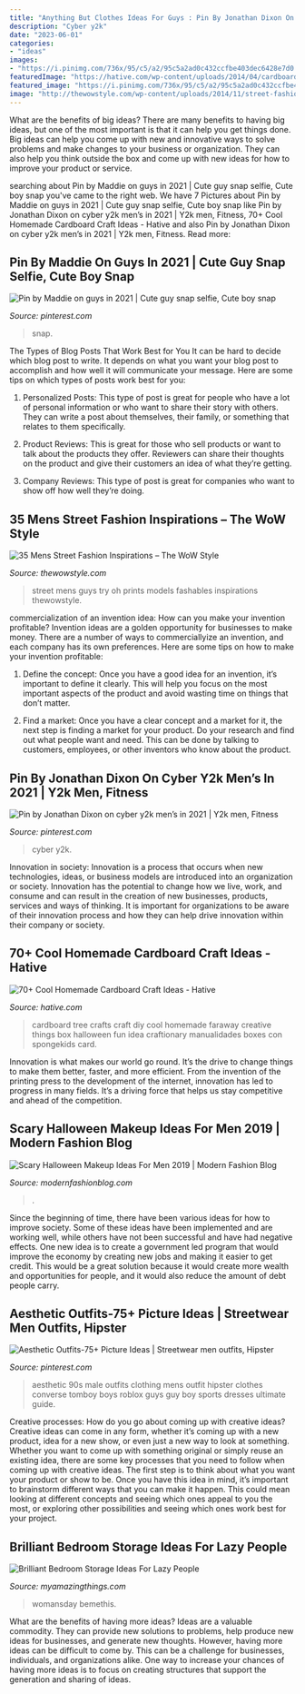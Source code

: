 ```yaml
---
title: "Anything But Clothes Ideas For Guys : Pin By Jonathan Dixon On Cyber Y2k Men’s In 2021"
description: "Cyber y2k"
date: "2023-06-01"
categories:
- "ideas"
images:
- "https://i.pinimg.com/736x/95/c5/a2/95c5a2ad0c432ccfbe403dec6428e7d0.jpg"
featuredImage: "https://hative.com/wp-content/uploads/2014/04/cardboard-crafts/8-cardboard-faraway-tree.jpg"
featured_image: "https://i.pinimg.com/736x/95/c5/a2/95c5a2ad0c432ccfbe403dec6428e7d0.jpg"
image: "http://thewowstyle.com/wp-content/uploads/2014/11/street-fashion.jpg"
---
```



What are the benefits of big ideas?
There are many benefits to having big ideas, but one of the most important is that it can help you get things done. Big ideas can help you come up with new and innovative ways to solve problems and make changes to your business or organization. They can also help you think outside the box and come up with new ideas for how to improve your product or service.

	

		
searching about Pin by Maddie on guys in 2021 | Cute guy snap selfie, Cute boy snap you've came to the right web. We have 7 Pictures about Pin by Maddie on guys in 2021 | Cute guy snap selfie, Cute boy snap like Pin by Jonathan Dixon on cyber y2k men’s in 2021 | Y2k men, Fitness, 70+ Cool Homemade Cardboard Craft Ideas - Hative and also Pin by Jonathan Dixon on cyber y2k men’s in 2021 | Y2k men, Fitness. Read more:
		
    
## Pin By Maddie On Guys In 2021 | Cute Guy Snap Selfie, Cute Boy Snap

<img loading=lazy src="https://i.pinimg.com/736x/95/c5/a2/95c5a2ad0c432ccfbe403dec6428e7d0.jpg" onerror="this.onerror=null;this.src='https://tse4.mm.bing.net/th?id=OIP.RGW5Utzhl9hAEmpgteMNQgHaNe&amp;pid=15.1';" alt="Pin by Maddie on guys in 2021 | Cute guy snap selfie, Cute boy snap">

_Source: pinterest.com_

>snap. 

	

The Types of Blog Posts That Work Best for You
It can be hard to decide which blog post to write.  It depends on what you want your blog post to accomplish and how well it will communicate your message. Here are some tips on which types of posts work best for you:
1. Personalized Posts: This type of post is great for people who have a lot of personal information or who want to share their story with others. They can write a post about themselves, their family, or something that relates to them specifically.

2. Product Reviews: This is great for those who sell products or want to talk about the products they offer. Reviewers can share their thoughts on the product and give their customers an idea of what they’re getting.

3. Company Reviews: This type of post is great for companies who want to show off how well they’re doing.

    
## 35 Mens Street Fashion Inspirations – The WoW Style

<img loading=lazy src="http://thewowstyle.com/wp-content/uploads/2014/11/street-fashion.jpg" onerror="this.onerror=null;this.src='https://tse3.mm.bing.net/th?id=OIP.wc-ytnvr3KJ8pfVSi9TgtAHaLH&amp;pid=15.1';" alt="35 Mens Street Fashion Inspirations – The WoW Style">

_Source: thewowstyle.com_

>street mens guys try oh prints models fashables inspirations thewowstyle. 

	

commercialization of an invention idea: How can you make your invention profitable?
Invention ideas are a golden opportunity for businesses to make money. There are a number of ways to commerciallyize an invention, and each company has its own preferences. Here are some tips on how to make your invention profitable:
1. Define the concept: Once you have a good idea for an invention, it’s important to define it clearly. This will help you focus on the most important aspects of the product and avoid wasting time on things that don’t matter.

2. Find a market: Once you have a clear concept and a market for it, the next step is finding a market for your product. Do your research and find out what people want and need. This can be done by talking to customers, employees, or other inventors who know about the product.


    
## Pin By Jonathan Dixon On Cyber Y2k Men’s In 2021 | Y2k Men, Fitness

<img loading=lazy src="https://i.pinimg.com/736x/92/77/c4/9277c404ce8a82127c120a53cd1f6a60.jpg" onerror="this.onerror=null;this.src='https://tse4.mm.bing.net/th?id=OIP.dx4Xi2kTt28l7aK6tjXPIgHaJ3&amp;pid=15.1';" alt="Pin by Jonathan Dixon on cyber y2k men’s in 2021 | Y2k men, Fitness">

_Source: pinterest.com_

>cyber y2k. 

	

Innovation in society:
Innovation is a process that occurs when new technologies, ideas, or business models are introduced into an organization or society. Innovation has the potential to change how we live, work, and consume and can result in the creation of new businesses, products, services and ways of thinking. It is important for organizations to be aware of their innovation process and how they can help drive innovation within their company or society.

    
## 70+ Cool Homemade Cardboard Craft Ideas - Hative

<img loading=lazy src="https://hative.com/wp-content/uploads/2014/04/cardboard-crafts/8-cardboard-faraway-tree.jpg" onerror="this.onerror=null;this.src='https://tse4.mm.bing.net/th?id=OIP.TVYu1wHsg8_a4nw5TLYsSAHaLV&amp;pid=15.1';" alt="70+ Cool Homemade Cardboard Craft Ideas - Hative">

_Source: hative.com_

>cardboard tree crafts craft diy cool homemade faraway creative things box halloween fun idea craftionary manualidades boxes con spongekids card. 

	

Innovation is what makes our world go round. It’s the drive to change things to make them better, faster, and more efficient. From the invention of the printing press to the development of the internet, innovation has led to progress in many fields. It’s a driving force that helps us stay competitive and ahead of the competition.

    
## Scary Halloween Makeup Ideas For Men 2019 | Modern Fashion Blog

<img loading=lazy src="https://modernfashionblog.com/wp-content/uploads/2019/08/Scary-Halloween-Makeup-Ideas-For-Men-2019-2.jpg" onerror="this.onerror=null;this.src='https://tse1.mm.bing.net/th?id=OIP.ILI6MtqvHn1_25ybzWO_BgHaJk&amp;pid=15.1';" alt="Scary Halloween Makeup Ideas For Men 2019 | Modern Fashion Blog">

_Source: modernfashionblog.com_

>. 

	

Since the beginning of time, there have been various ideas for how to improve society. Some of these ideas have been implemented and are working well, while others have not been successful and have had negative effects. One new idea is to create a government led program that would improve the economy by creating new jobs and making it easier to get credit. This would be a great solution because it would create more wealth and opportunities for people, and it would also reduce the amount of debt people carry.

    
## Aesthetic Outfits-75+ Picture Ideas | Streetwear Men Outfits, Hipster

<img loading=lazy src="https://i.pinimg.com/736x/c2/9c/e1/c29ce129332d7a23ae05cb3e67f4a5fe.jpg" onerror="this.onerror=null;this.src='https://tse2.mm.bing.net/th?id=OIP.9rKiOinK3QRr9MA9wvyKzgHaJ3&amp;pid=15.1';" alt="Aesthetic Outfits-75+ Picture Ideas | Streetwear men outfits, Hipster">

_Source: pinterest.com_

>aesthetic 90s male outfits clothing mens outfit hipster clothes converse tomboy boys roblox guys guy boy sports dresses ultimate guide. 

	

Creative processes: How do you go about coming up with creative ideas?
Creative ideas can come in any form, whether it’s coming up with a new product, idea for a new show, or even just a new way to look at something. Whether you want to come up with something original or simply reuse an existing idea, there are some key processes that you need to follow when coming up with creative ideas. 
The first step is to think about what you want your product or show to be. Once you have this idea in mind, it’s important to brainstorm different ways that you can make it happen. This could mean looking at different concepts and seeing which ones appeal to you the most, or exploring other possibilities and seeing which ones work best for your project.

    
## Brilliant Bedroom Storage Ideas For Lazy People

<img loading=lazy src="https://myamazingthings.com/wp-content/uploads/2018/01/bedroom-organization-3-.jpg" onerror="this.onerror=null;this.src='https://tse3.mm.bing.net/th?id=OIP.3zPfS_SLmiTmiS452XdsTQHaLH&amp;pid=15.1';" alt="Brilliant Bedroom Storage Ideas For Lazy People">

_Source: myamazingthings.com_

>womansday bemethis. 

	

What are the benefits of having more ideas?
Ideas are a valuable commodity. They can provide new solutions to problems, help produce new ideas for businesses, and generate new thoughts. However, having more ideas can be difficult to come by. This can be a challenge for businesses, individuals, and organizations alike. One way to increase your chances of having more ideas is to focus on creating structures that support the generation and sharing of ideas.

